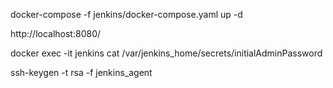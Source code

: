 <!-- Initial jenkins system -->
<!-- jenkins systemup  -->
docker-compose -f jenkins/docker-compose.yaml up -d
<!-- browes to jenkins web site -->
http://localhost:8080/
<!-- copy default administrator password  -->
docker exec -it jenkins cat /var/jenkins_home/secrets/initialAdminPassword

ssh-keygen -t rsa -f jenkins_agent

